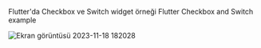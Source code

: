 Flutter'da Checkbox ve Switch widget örneği
Flutter Checkbox and Switch example


![Ekran görüntüsü 2023-11-18 182028](https://github.com/dousoftware/flutter_checbox_and_switch_example/assets/60797535/1b42c9a6-8ff3-4295-bf19-e21e18aba57a)

